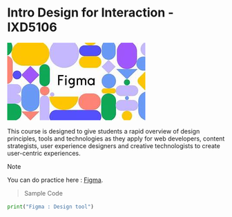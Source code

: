 # Intro Design for Interaction - IXD5106

![Figma](/images/figma.jpeg)

This course is designed to give students a rapid overview of design principles, tools and technologies as they apply for web
developers, content strategists, user experience designers and creative technologists to create user-centric experiences.

> [!Note]  
> You can do practice here : [Figma](https://www.figma.com/).


> Sample Code
```python
print("Figma : Design tool")
```